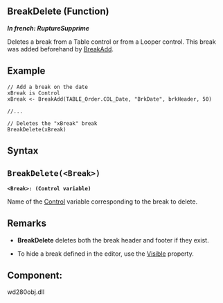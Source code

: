 
## BreakDelete (Function)

***In french: RuptureSupprime***



<a name="XUse"></a>
<a name="Use"></a>
<a name="description"></a>
Deletes a break from a Table control or from a Looper control. This break was added beforehand by [BreakAdd](../WDLang1/1000022737.md).
<a name="Example1"></a>
<a name="sample_code"></a>

## Example


```wl
// Add a break on the date
xBreak is Control
xBreak <- BreakAdd(TABLE_Order.COL_Date, "BrkDate", brkHeader, 50) 

//...

// Deletes the "xBreak" break
BreakDelete(xBreak)
```

<a name="XSYNTAX"></a>

## Syntax
<a name="SYNTAX1"></a>

`BreakDelete(<Break>)`
---

**`<Break>: (Control variable)`**

Name of the [Control](../WDLang1/1000020967.md) variable corresponding to the break to delete. 



<a name="NOTE0"></a>
<a name="NOTE0_1"></a>

## Remarks


- **BreakDelete** deletes both the break header and footer if they exist.

- To hide a break defined in the editor, use the [Visible](../Proprietes/2510138.md) property. 




<a name="XComponent"></a>

## Component:
wd280obj.dll
